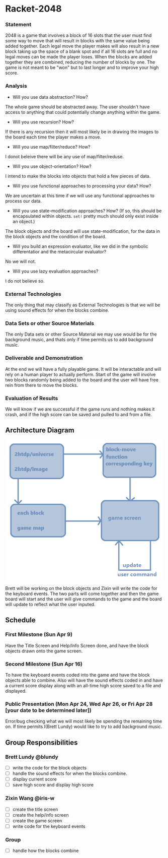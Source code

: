 # Racket-2048

### Statement
2048 is a game that involves a block of 16 slots that the user must find some way to move that will result in blocks with the same value being added together. Each legal move the player makes will also result in a new block taking up the space of a blank spot and if all 16 slots are full and no legal moves can be made the player loses. When the blocks are added together they are combined, reducing the number of blocks by one. The game is not meant to be "won" but to last longer and to improve your high score.
 
### Analysis
- Will you use data abstraction? How?

The whole game should be abstracted away. The user shouldn't have access to anything that could potentially change anything within the game. 
- Will you use recursion? How? 

If there is any recursion then it will most likely be in drawing the images to the board each time the player makes a move.
- Will you use map/filter/reduce? How?

I donot beleive there will be any use of map/filter/reduse.
- Will you use object-orientation? How?

I intend to make the blocks into objects that hold a few pieces of data.
- Will you use functional approaches to processing your data? How?

We are uncertain at this time if we will use any functional approaches to process our data.
- Will you use state-modification approaches? How? (If so, this should be encapsulated within objects. `set!` pretty much should only exist inside an object.)

The block objects and the board will use state-modification, for the data in the block objects and the condition of the board.
- Will you build an expression evaluator, like we did in the symbolic differentatior and the metacircular evaluator?

No we will not.
- Will you use lazy evaluation approaches?

I do not believe so.

### External Technologies
The only thing that may classify as External Technologies is that we will be using sound effects for when the blocks combine.

### Data Sets or other Source Materials
The only Data sets or other Source Material we may use would be for the background music, and thats only if time permits us to add background music. 

### Deliverable and Demonstration
At the end we will have a fully playable game. It will be interactable and will rely on a human player to actually perform. Start of the game will involve two blocks randomly being added to the board and the user will have free rein from there to move the blocks. 

### Evaluation of Results
We will know if we are successful if the game runs and nothing makes it crash, and if the high score can be saved and pulled to and from a file.

## Architecture Diagram
![Architecture_Diagram](/2048-diagram.png?raw=true "Architecture Diagram")

Brett will be working on the block objects and Zixin will write the code for the keyboard events. The two parts will come together and then the game board will start and the user will give commands to the game and the board will update to reflect what the user inputed. 

## Schedule

### First Milestone (Sun Apr 9)
Have the Title Screen and Help/Info Screen done, and have the block objects drawn onto the game screen.

### Second Milestone (Sun Apr 16)
To have the keyboard events coded into the game and have the block objects able to combine. Also will have the sound effects coded in and have a current score display along with an all-time high score saved to a file and displayed.

### Public Presentation (Mon Apr 24, Wed Apr 26, or Fri Apr 28 [your date to be determined later])
Error/bug checking what we will most likely be spending the remaining time on. If time permits I(Brett Lundy) would like to try to add background music.

## Group Responsibilities

### Brett Lundy @blundy
- [ ] write the code for the block objects
- [ ] handle the sound effects for when the blocks combine.
- [ ] display current score
- [ ] save high score and display high score

### Zixin Wang @iris-w
- [ ] create the title screen
- [ ] create the help/info screen
- [ ] create the game screen
- [ ] write code for the keyboard events
### Group
- [ ] handle how the blocks combine
